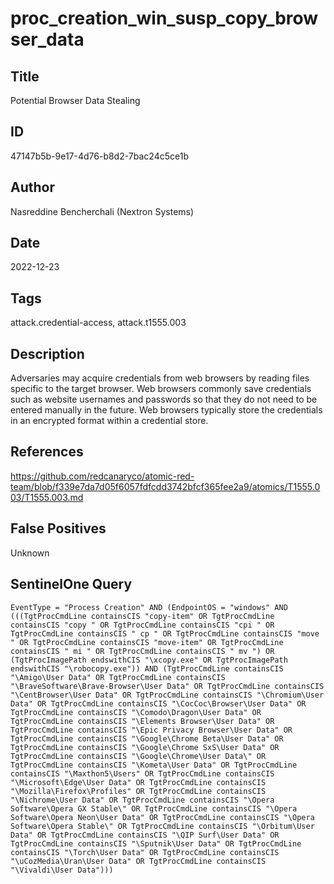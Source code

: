 # proc_creation_win_susp_copy_browser_data

## Title
Potential Browser Data Stealing

## ID
47147b5b-9e17-4d76-b8d2-7bac24c5ce1b

## Author
Nasreddine Bencherchali (Nextron Systems)

## Date
2022-12-23

## Tags
attack.credential-access, attack.t1555.003

## Description
Adversaries may acquire credentials from web browsers by reading files specific to the target browser.
Web browsers commonly save credentials such as website usernames and passwords so that they do not need to be entered manually in the future.
Web browsers typically store the credentials in an encrypted format within a credential store.


## References
https://github.com/redcanaryco/atomic-red-team/blob/f339e7da7d05f6057fdfcdd3742bfcf365fee2a9/atomics/T1555.003/T1555.003.md

## False Positives
Unknown

## SentinelOne Query
```
EventType = "Process Creation" AND (EndpointOS = "windows" AND (((TgtProcCmdLine containsCIS "copy-item" OR TgtProcCmdLine containsCIS "copy " OR TgtProcCmdLine containsCIS "cpi " OR TgtProcCmdLine containsCIS " cp " OR TgtProcCmdLine containsCIS "move " OR TgtProcCmdLine containsCIS "move-item" OR TgtProcCmdLine containsCIS " mi " OR TgtProcCmdLine containsCIS " mv ") OR (TgtProcImagePath endswithCIS "\xcopy.exe" OR TgtProcImagePath endswithCIS "\robocopy.exe")) AND (TgtProcCmdLine containsCIS "\Amigo\User Data" OR TgtProcCmdLine containsCIS "\BraveSoftware\Brave-Browser\User Data" OR TgtProcCmdLine containsCIS "\CentBrowser\User Data" OR TgtProcCmdLine containsCIS "\Chromium\User Data" OR TgtProcCmdLine containsCIS "\CocCoc\Browser\User Data" OR TgtProcCmdLine containsCIS "\Comodo\Dragon\User Data" OR TgtProcCmdLine containsCIS "\Elements Browser\User Data" OR TgtProcCmdLine containsCIS "\Epic Privacy Browser\User Data" OR TgtProcCmdLine containsCIS "\Google\Chrome Beta\User Data" OR TgtProcCmdLine containsCIS "\Google\Chrome SxS\User Data" OR TgtProcCmdLine containsCIS "\Google\Chrome\User Data\" OR TgtProcCmdLine containsCIS "\Kometa\User Data" OR TgtProcCmdLine containsCIS "\Maxthon5\Users" OR TgtProcCmdLine containsCIS "\Microsoft\Edge\User Data" OR TgtProcCmdLine containsCIS "\Mozilla\Firefox\Profiles" OR TgtProcCmdLine containsCIS "\Nichrome\User Data" OR TgtProcCmdLine containsCIS "\Opera Software\Opera GX Stable\" OR TgtProcCmdLine containsCIS "\Opera Software\Opera Neon\User Data" OR TgtProcCmdLine containsCIS "\Opera Software\Opera Stable\" OR TgtProcCmdLine containsCIS "\Orbitum\User Data" OR TgtProcCmdLine containsCIS "\QIP Surf\User Data" OR TgtProcCmdLine containsCIS "\Sputnik\User Data" OR TgtProcCmdLine containsCIS "\Torch\User Data" OR TgtProcCmdLine containsCIS "\uCozMedia\Uran\User Data" OR TgtProcCmdLine containsCIS "\Vivaldi\User Data")))

```